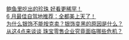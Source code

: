   
[鲍鱼里吃出的珍珠 好看更稀罕！](http://www.dianyue.me/archives/706/psyaf7n6coyvkixc/)  
[6 月最佳自驾地推荐：全都美上天了！](http://www.dianyue.me/archives/830/7tdq793n8csbexoj/)  
[为什么银饰不能按克卖？银饰变黑的原因是什么？](http://www.dianyue.me/archives/769/9lv84xoqw3a76iva/)  
[从这4点来谈谈 珠宝零售企业究竟面临哪些危机？](http://www.dianyue.me/archives/875/5hse1rdq00ytylx2/)
